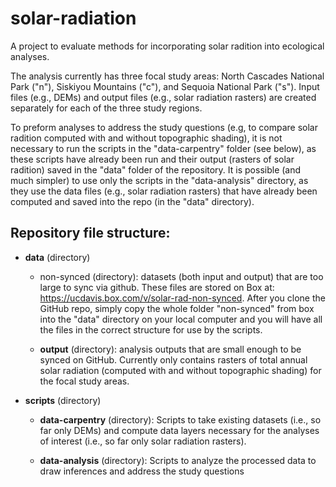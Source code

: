 # solar-radiation
A project to evaluate methods for incorporating solar radition into ecological analyses.

The analysis currently has three focal study areas: North Cascades National Park ("n"), Siskiyou Mountains ("c"), and Sequoia National Park ("s"). Input files (e.g., DEMs) and output files (e.g., solar radiation rasters) are created separately for each of the three study regions.

To preform analyses to address the study questions (e.g, to compare solar radition computed with and without topographic shading), it is not necessary to run the scripts in the "data-carpentry" folder (see below), as these scripts have already been run and their output (rasters of solar radition) saved in the "data" folder of the repository. It is possible (and much simpler) to use only the scripts in the "data-analysis" directory, as they use the data files (e.g., solar radiation rasters) that have already been computed and saved into the repo (in the "data" directory).

## Repository file structure:

* **data** (directory)
  * non-synced (directory): datasets (both input and output) that are too large to sync via github. These files are stored on Box at: https://ucdavis.box.com/v/solar-rad-non-synced. After you clone the GitHub repo, simply copy the whole folder "non-synced" from box into the "data" directory on your local computer and you will have all the files in the correct structure for use by the scripts.
  
  * **output** (directory): analysis outputs that are small enough to be synced on GitHub. Currently only contains rasters of total annual solar radiation (computed with and without topographic shading) for the focal study areas.
  
* **scripts** (directory)

  * **data-carpentry** (directory): Scripts to take existing datasets (i.e., so far only DEMs) and compute data layers necessary for the analyses of interest (i.e., so far only solar radiation rasters).
  
  * **data-analysis** (directory): Scripts to analyze the processed data to draw inferences and address the study questions
